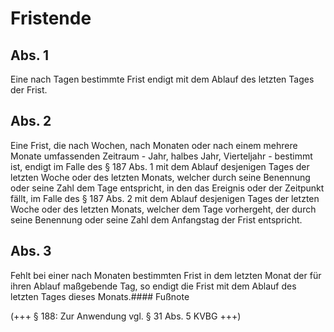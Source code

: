 # Fristende



## Abs. 1

 Eine nach Tagen bestimmte Frist endigt mit dem Ablauf des letzten Tages der Frist.

## Abs. 2

 Eine Frist, die nach Wochen, nach Monaten oder nach einem mehrere Monate umfassenden Zeitraum - Jahr, halbes Jahr, Vierteljahr - bestimmt ist, endigt im Falle des § 187 Abs. 1 mit dem Ablauf desjenigen Tages der letzten Woche oder des letzten Monats, welcher durch seine Benennung oder seine Zahl dem Tage entspricht, in den das Ereignis oder der Zeitpunkt fällt, im Falle des § 187 Abs. 2 mit dem Ablauf desjenigen Tages der letzten Woche oder des letzten Monats, welcher dem Tage vorhergeht, der durch seine Benennung oder seine Zahl dem Anfangstag der Frist entspricht.

## Abs. 3

 Fehlt bei einer nach Monaten bestimmten Frist in dem letzten Monat der für ihren Ablauf maßgebende Tag, so endigt die Frist mit dem Ablauf des letzten Tages dieses Monats.#### Fußnote

(+++ § 188: Zur Anwendung vgl. § 31 Abs. 5 KVBG +++) 

